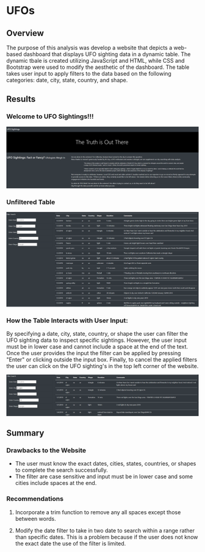 # UFOs


## **Overview**
The purpose of this analysis was develop a website that depicts a web-based dashboard that displays UFO sighting data in a dynamic table. The dynamic tbale is created utilizing JavaScript and HTML, while CSS and Bootstrap were used to modify the aesthetic of the dashboard. The table takes user input to apply filters to the data based on the following categories: date, city, state, country, and shape.


## **Results**

### Welcome to UFO Sightings!!!

![Welcome](https://github.com/OmarQasem94/UFOs/blob/main/static/images/Welcome.PNG)
 
### Unfiltered Table

![Unfiltered](https://github.com/OmarQasem94/UFOs/blob/main/static/images/Unfiltered.PNG)

### How the Table Interacts with User Input:

By specifying a date, city, state, country, or shape the user can filter the UFO sighting data to inspect specific sightings. However, the user input must be in lower case and cannot include a space at the end of the text. Once the user provides the input the filter can be applied by pressing "Enter" or clicking outside the input box. Finally, to cancel the applied filters the user can click on the UFO sighting's in the top left corner of the website.

![Filtered](https://github.com/OmarQasem94/UFOs/blob/main/static/images/Filtered.PNG)


## **Summary**

### Drawbacks to the Website

* The user must know the exact dates, cities, states, countries, or shapes to complete the search successfully.
* The filter are case sensitive and input must be in lower case and some cities include spaces at the end.

### Recommendations

1. Incorporate a trim function to remove any all spaces except those between words.

2. Modify the date filter to take in two date to search within a range rather than specific dates. This is a problem because if the user does not know the exact date the use of the filter is limited.
